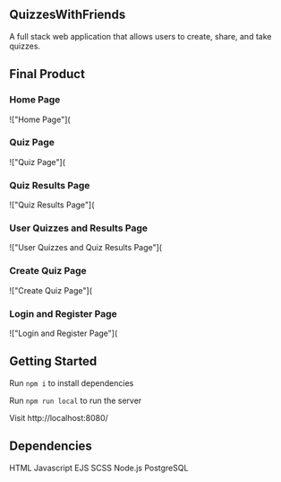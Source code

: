 ## QuizzesWithFriends
A full stack web application that allows users to create, share, and take quizzes.

## Final Product
### Home Page
!["Home Page"](
### Quiz Page
!["Quiz Page"](
### Quiz Results Page
!["Quiz Results Page"](
### User Quizzes and Results Page
!["User Quizzes and Quiz Results Page"](
### Create Quiz Page
!["Create Quiz Page"](
### Login and Register Page
!["Login and Register Page"](

## Getting Started
Run `npm i` to install dependencies

Run `npm run local` to run the server

Visit http://localhost:8080/
## Dependencies
HTML
Javascript
EJS
SCSS
Node.js
PostgreSQL

